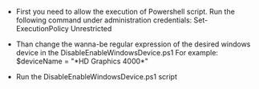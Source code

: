 - First you need to allow the execution of Powershell script. Run the following command under administration credentials:
	Set-ExecutionPolicy Unrestricted

- Than change the wanna-be regular expression of the desired windows device in the DisableEnableWindowsDevice.ps1
	For example: $deviceName = "\*HD Graphics 4000\*"

- Run the DisableEnableWindowsDevice.ps1 script
